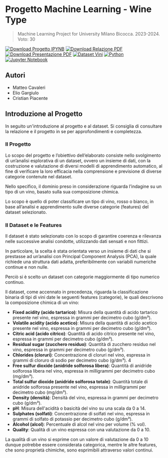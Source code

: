 # Progetto Machine Learning - Wine Type

> Machine Learning Project for University Milano Bicocca. 2023-2024. Voto: 30

[![Download Progetto IPYNB](https://img.shields.io/badge/Download%20Progetto-IPYNB-red.svg?style=for-the-badge)](https://github.com/Zeptogram/ml-wine-project/releases/download/mlrelease/Progetto.ipynb)
[![Download Relazione PDF](https://img.shields.io/badge/Download%20Relazione-PDF-lime.svg?style=for-the-badge)](https://github.com/Zeptogram/ml-wine-project/releases/download/mlrelease/Relazione.pdf)
[![Download Presentazione PDF](https://img.shields.io/badge/Download%20Presentazione-PDF-orange.svg?style=for-the-badge)](https://github.com/Zeptogram/ml-wine-project/releases/download/mlrelease/Slide.pdf)
[![Dataset Vini](https://img.shields.io/badge/Dataset-035a7d?style=for-the-badge&logo=kaggle&logoColor=white)](https://www.kaggle.com/datasets/rajyellow46/wine-quality)
[![Python](https://img.shields.io/badge/python-3670A0?style=for-the-badge&logo=python&logoColor=ffdd54)](https://www.python.org/)
[![Jupyter Notebook](https://img.shields.io/badge/jupyter-%23FA0F00.svg?style=for-the-badge&logo=jupyter&logoColor=white)](https://jupyter.org/)

## Autori

- Matteo Cavaleri
- Elio Gargiulo
- Cristian Piacente
## Introduzione al Progetto

In seguito un'introduzione al progetto e al dataset. Si consiglia di consultare la relazione e il progetto in se per approfondimenti e completezza.

### Il Progetto

Lo scopo del progetto e l’obiettivo dell’elaborato consiste nello svolgimento di
un’analisi esplorativa di un dataset, ovvero un insieme di dati, con la costruzione e
valutazione di diversi modelli di apprendimento automatico, al fine di verificare la
loro efficacia nella comprensione e previsione di diverse categorie contenute nel
dataset.

Nello specifico, il dominio preso in considerazione riguarda l’indagine su un tipo di un
vino, basato sulla sua composizione chimica.

Lo scopo è quello di poter classificare un tipo di vino, rosso o bianco, in base
all’analisi e apprendimento sulle diverse categorie (features) del dataset selezionato.

### Il Dataset e le Features

Il dataset è stato selezionato con lo scopo di garantire coerenza e rilevanza nelle
successive analisi condotte, utilizzando dati sensati e non fittizi.

In particolare, la scelta è stata orientata verso un insieme di dati che si prestasse ad
un’analisi con Principal Component Analysis (PCA), la quale richiede una struttura
dati adatta, preferibilmente con variabili numeriche continue e non nulle.

Perciò si è scelto un dataset con categorie maggiormente di tipo numerico continuo.

Il dataset, come accennato in precedenza, riguarda la classificazione binaria di tipi di
vini date le seguenti features (categorie), le quali descrivono la composizione chimica
di un vino:
- __Fixed acidity (acido tartarico)__: Misura della quantità di acido tartarico presente
nel vino, espressa in grammi per decimetro cubo (g/dm³).
- __Volatile acidity (acido acetico)__: Misura della quantità di acido acetico presente
nel vino, espressa in grammi per decimetro cubo (g/dm³).
- __Citric acid (acido citrico)__: Quantità di acido citrico presente nel vino, espressa
in grammi per decimetro cubo (g/dm³).
- __Residual sugar (zucchero residuo)__: Quantità di zucchero residuo nel vino,
espressa in grammi per decimetro cubo (g/dm³).
- __Chlorides (cloruri)__: Concentrazione di cloruri nel vino, espressa in grammi di
cloruro di sodio per decimetro cubo (g/dm³).
4
- __Free sulfur dioxide (anidride solforosa libera)__: Quantità di anidride solforosa
libera nel vino, espressa in milligrammi per decimetro cubo (mg/dm³).
- __Total sulfur dioxide (anidride solforosa totale)__: Quantità totale di anidride
solforosa presente nel vino, espressa in milligrammi per decimetro cubo
(mg/dm³).
- __Density (densità)__: Densità del vino, espressa in grammi per decimetro cubo
(g/dm³).
- __pH__: Misura dell'acidità o basicità del vino su una scala da 0 a 14.
- __Sulphates (solfati)__: Concentrazione di solfati nel vino, espressa in grammi di
solfato di potassio per decimetro cubo (g/dm³).
- __Alcohol (alcol)__: Percentuale di alcol nel vino per volume (% vol).
- __Quality__: Qualità di un vino espressa con una valutazione da 0 a 10.

La qualità di un vino si esprime con un valore di valutazione da 0 a 10 dunque
potrebbe essere considerata categorica, mentre le altre features, che sono proprietà
chimiche, sono esprimibili attraverso valori continui.




